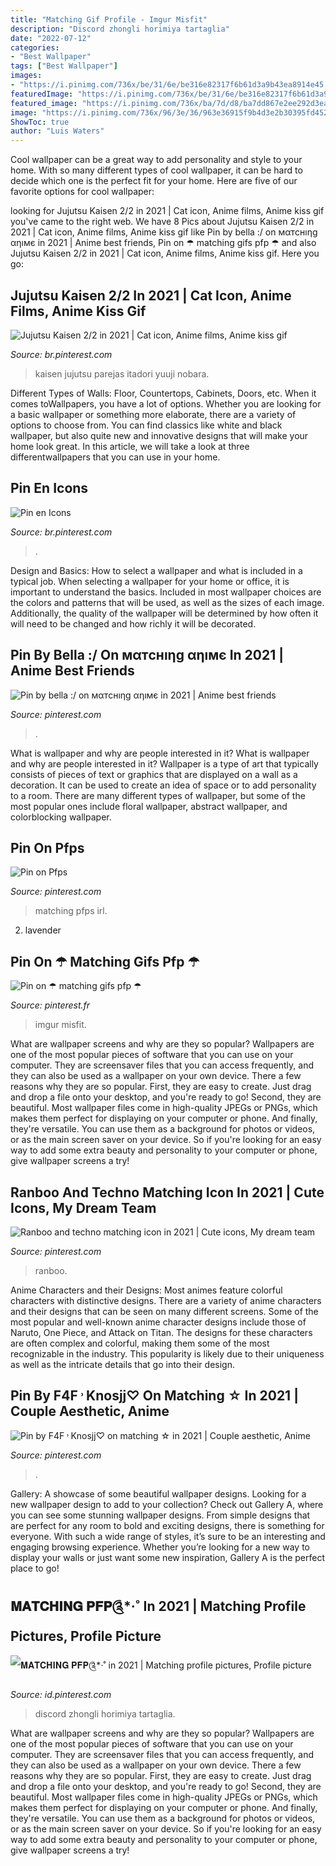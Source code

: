 ```yaml
---
title: "Matching Gif Profile - Imgur Misfit"
description: "Discord zhongli horimiya tartaglia"
date: "2022-07-12"
categories:
- "Best Wallpaper"
tags: ["Best Wallpaper"]
images:
- "https://i.pinimg.com/736x/be/31/6e/be316e82317f6b61d3a9b43ea8914e45.jpg"
featuredImage: "https://i.pinimg.com/736x/be/31/6e/be316e82317f6b61d3a9b43ea8914e45.jpg"
featured_image: "https://i.pinimg.com/736x/ba/7d/d8/ba7dd867e2ee292d3ea21c096aefa139.jpg"
image: "https://i.pinimg.com/736x/96/3e/36/963e36915f9b4d3e2b30395fd452600a.jpg"
ShowToc: true
author: "Luis Waters"
---
```



Cool wallpaper can be a great way to add personality and style to your home. With so many different types of cool wallpaper, it can be hard to decide which one is the perfect fit for your home. Here are five of our favorite options for cool wallpaper: 

	

		
looking for Jujutsu Kaisen 2/2 in 2021 | Cat icon, Anime films, Anime kiss gif you've came to the right web. We have 8 Pics about Jujutsu Kaisen 2/2 in 2021 | Cat icon, Anime films, Anime kiss gif like Pin by bella :/ on мαтcнıηg αηıмє in 2021 | Anime best friends, Pin on ☂ matching gifs pfp ☂ and also Jujutsu Kaisen 2/2 in 2021 | Cat icon, Anime films, Anime kiss gif. Here you go:
		
    
## Jujutsu Kaisen 2/2 In 2021 | Cat Icon, Anime Films, Anime Kiss Gif

<img loading=lazy src="https://i.pinimg.com/736x/4c/91/af/4c91afa98322f48aefb4b00b9e7f1e0e.jpg" onerror="this.onerror=null;this.src='https://tse1.mm.bing.net/th?id=OIP.AQbjhi8UsSJJu_KNNZGT7AHaJn&amp;pid=15.1';" alt="Jujutsu Kaisen 2/2 in 2021 | Cat icon, Anime films, Anime kiss gif">

_Source: br.pinterest.com_

>kaisen jujutsu parejas itadori yuuji nobara. 

	

Different Types of Walls: Floor, Countertops, Cabinets, Doors, etc.
When it comes toWallpapers, you have a lot of options. Whether you are looking for a basic wallpaper or something more elaborate, there are a variety of options to choose from. You can find classics like white and black wallpaper, but also quite new and innovative designs that will make your home look great. In this article, we will take a look at three differentwallpapers that you can use in your home.

    
## Pin En Icons

<img loading=lazy src="https://i.pinimg.com/736x/16/19/f9/1619f947a44def51b57f6bbf1431b913.jpg" onerror="this.onerror=null;this.src='https://tse3.mm.bing.net/th?id=OIP.3uenVgRRrhaMm8HeCFNW3gAAAA&amp;pid=15.1';" alt="Pin en Icons">

_Source: br.pinterest.com_

>. 

	

Design and Basics: How to select a wallpaper and what is included in a typical job.
When selecting a wallpaper for your home or office, it is important to understand the basics. Included in most wallpaper choices are the colors and patterns that will be used, as well as the sizes of each image. Additionally, the quality of the wallpaper will be determined by how often it will need to be changed and how richly it will be decorated.

    
## Pin By Bella :/ On мαтcнıηg αηıмє In 2021 | Anime Best Friends

<img loading=lazy src="https://i.pinimg.com/736x/b9/fa/0d/b9fa0dd09c03021fa0a611398479504d.jpg" onerror="this.onerror=null;this.src='https://tse1.mm.bing.net/th?id=OIP.UoATcSNz2MWskp1XjtVXegHaHa&amp;pid=15.1';" alt="Pin by bella :/ on мαтcнıηg αηıмє in 2021 | Anime best friends">

_Source: pinterest.com_

>. 

	

What is wallpaper and why are people interested in it?
What is wallpaper and why are people interested in it?
Wallpaper is a type of art that typically consists of pieces of text or graphics that are displayed on a wall as a decoration. It can be used to create an idea of space or to add personality to a room. There are many different types of wallpaper, but some of the most popular ones include floral wallpaper, abstract wallpaper, and colorblocking wallpaper.

    
## Pin On Pfps

<img loading=lazy src="https://i.pinimg.com/736x/96/3e/36/963e36915f9b4d3e2b30395fd452600a.jpg" onerror="this.onerror=null;this.src='https://tse4.mm.bing.net/th?id=OIP.ahQRyzjPYVQyqbyUN1d7uwAAAA&amp;pid=15.1';" alt="Pin on Pfps">

_Source: pinterest.com_

>matching pfps irl. 

	

2. lavender 

    
## Pin On ☂ Matching Gifs Pfp ☂

<img loading=lazy src="https://i.pinimg.com/736x/ba/7d/d8/ba7dd867e2ee292d3ea21c096aefa139.jpg" onerror="this.onerror=null;this.src='https://tse1.mm.bing.net/th?id=OIP.TabKSNm_RvnGadtbsNH-EQHaIS&amp;pid=15.1';" alt="Pin on ☂ matching gifs pfp ☂">

_Source: pinterest.fr_

>imgur misfit. 

	

What are wallpaper screens and why are they so popular?
Wallpapers are one of the most popular pieces of software that you can use on your computer. They are screensaver files that you can access frequently, and they can also be used as a wallpaper on your own device. There a few reasons why they are so popular. First, they are easy to create. Just drag and drop a file onto your desktop, and you're ready to go! Second, they are beautiful. Most wallpaper files come in high-quality JPEGs or PNGs, which makes them perfect for displaying on your computer or phone. And finally, they're versatile. You can use them as a background for photos or videos, or as the main screen saver on your device. So if you're looking for an easy way to add some extra beauty and personality to your computer or phone, give wallpaper screens a try!

    
## Ranboo And Techno Matching Icon In 2021 | Cute Icons, My Dream Team

<img loading=lazy src="https://i.pinimg.com/736x/be/31/6e/be316e82317f6b61d3a9b43ea8914e45.jpg" onerror="this.onerror=null;this.src='https://tse2.mm.bing.net/th?id=OIP.qHkvqx372cESxJT8_qFBbQHaHa&amp;pid=15.1';" alt="Ranboo and techno matching icon in 2021 | Cute icons, My dream team">

_Source: pinterest.com_

>ranboo. 

	

Anime Characters and their Designs: Most animes feature colorful characters with distinctive designs.
There are a variety of anime characters and their designs that can be seen on many different screens. Some of the most popular and well-known anime character designs include those of Naruto, One Piece, and Attack on Titan. The designs for these characters are often complex and colorful, making them some of the most recognizable in the industry. This popularity is likely due to their uniqueness as well as the intricate details that go into their design.

    
## Pin By F4F ˒ Knosjj♡ On Matching ☆ In 2021 | Couple Aesthetic, Anime

<img loading=lazy src="https://i.pinimg.com/736x/46/ec/81/46ec81ec2c0357e2ef8b442b32260ddb.jpg" onerror="this.onerror=null;this.src='https://tse4.mm.bing.net/th?id=OIP.5V_7PWWPGWRhsGXMp7wrswHaHa&amp;pid=15.1';" alt="Pin by F4F ˒ Knosjj♡ on matching ☆ in 2021 | Couple aesthetic, Anime">

_Source: pinterest.com_

>. 

	

Gallery: A showcase of some beautiful wallpaper designs.
Looking for a new wallpaper design to add to your collection? Check out Gallery A, where you can see some stunning wallpaper designs. From simple designs that are perfect for any room to bold and exciting designs, there is something for everyone. With such a wide range of styles, it’s sure to be an interesting and engaging browsing experience. Whether you’re looking for a new way to display your walls or just want some new inspiration, Gallery A is the perfect place to go!





	
	
    
## 𝐌𝐀𝐓𝐂𝐇𝐈𝐍𝐆 𝐏𝐅𝐏༊*·˚ In 2021 | Matching Profile Pictures, Profile Picture

<img loading=lazy src="https://i.pinimg.com/736x/02/ba/34/02ba347a3d594d376ee00fa40699013c.jpg" onerror="this.onerror=null;this.src='https://tse4.mm.bing.net/th?id=OIP.IAQpWr6xlFLHTOrgxX0oowHaHa&amp;pid=15.1';" alt="𝐌𝐀𝐓𝐂𝐇𝐈𝐍𝐆 𝐏𝐅𝐏༊*·˚ in 2021 | Matching profile pictures, Profile picture">

_Source: id.pinterest.com_

>discord zhongli horimiya tartaglia. 

	

What are wallpaper screens and why are they so popular?
Wallpapers are one of the most popular pieces of software that you can use on your computer. They are screensaver files that you can access frequently, and they can also be used as a wallpaper on your own device. There a few reasons why they are so popular. First, they are easy to create. Just drag and drop a file onto your desktop, and you're ready to go! Second, they are beautiful. Most wallpaper files come in high-quality JPEGs or PNGs, which makes them perfect for displaying on your computer or phone. And finally, they're versatile. You can use them as a background for photos or videos, or as the main screen saver on your device. So if you're looking for an easy way to add some extra beauty and personality to your computer or phone, give wallpaper screens a try!

